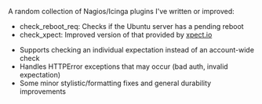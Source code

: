 A random collection of Nagios/Icinga plugins I've written or improved:

 * check_reboot_req: Checks if the Ubuntu server has a pending reboot
 * check_xpect: Improved version of that provided by [xpect.io](https://xpect.io)
  - Supports checking an individual expectation instead of an account-wide check
  - Handles HTTPError exceptions that may occur (bad auth, invalid expectation)
  - Some minor stylistic/formatting fixes and general durability improvements


